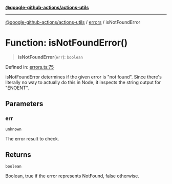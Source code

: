 [**@google-github-actions/actions-utils**](../../README.md)

***

[@google-github-actions/actions-utils](../../modules.md) / [errors](../README.md) / isNotFoundError

# Function: isNotFoundError()

> **isNotFoundError**(`err`): `boolean`

Defined in: [errors.ts:75](https://github.com/google-github-actions/actions-utils/blob/main/src/errors.ts#L75)

isNotFoundError determines if the given error is "not found". Since there's
literally no way to actually do this in Node, it inspects the string output
for "ENOENT".

## Parameters

### err

`unknown`

The error result to check.

## Returns

`boolean`

Boolean, true if the error represents NotFound, false otherwise.

